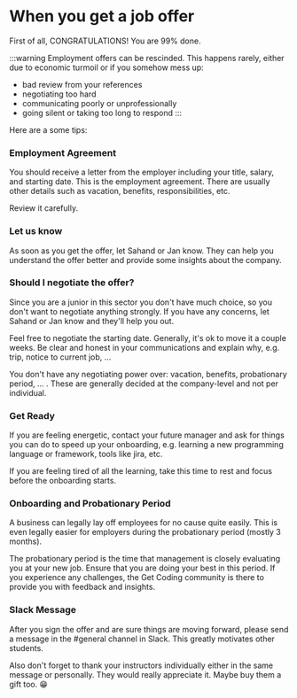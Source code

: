 # When you get a job offer

First of all, CONGRATULATIONS! You are 99% done.

:::warning
Employment offers can be rescinded. This happens rarely, either due to economic turmoil or if you somehow mess up:

- bad review from your references
- negotiating too hard
- communicating poorly or unprofessionally
- going silent or taking too long to respond
:::

Here are a some tips:

### Employment Agreement

You should receive a letter from the employer including your title, salary, and starting date. This is the employment agreement. There are usually other details such as vacation, benefits, responsibilities, etc.

Review it carefully.

### Let us know

As soon as you get the offer, let Sahand or Jan know. They can help you understand the offer better and provide some insights about the company.

### Should I negotiate the offer?

Since you are a junior in this sector you don't have much choice, so you don't want to negotiate anything strongly. If you have any concerns, let Sahand or Jan know and they'll help you out.

Feel free to negotiate the starting date. Generally, it's ok to move it a couple weeks. Be clear and honest in your communications and explain why, e.g. trip, notice to current job, ... 

You don't have any negotiating power over: vacation, benefits, probationary period, ... . These are generally decided at the company-level and not per individual.

### Get Ready

If you are feeling energetic, contact your future manager and ask for things you can do to speed up your onboarding, e.g. learning a new programming language or framework, tools like jira, etc.

If you are feeling tired of all the learning, take this time to rest and focus before the onboarding starts.


### Onboarding and Probationary Period

A business can legally lay off employees for no cause quite easily. This is even legally easier for employers during the probationary period (mostly 3 months).

The probationary period is the time that management is closely evaluating you at your new job. Ensure that you are doing your best in this period. If you experience any challenges, the Get Coding community is there to provide you with feedback and insights.

### Slack Message

After you sign the offer and are sure things are moving forward, please send a message in the #general channel in Slack. This greatly motivates other students.

Also don't forget to thank your instructors individually either in the same message or personally. They would really appreciate it. Maybe buy them a gift too. 😁